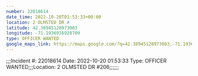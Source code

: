 ```yaml
---
number: 22018614
date_time: 2022-10-20T01:53:33+00:00
location: 2 OLMSTED DR #
latitude: 42.38945128973083
longitude: -71.1936916928709
type: OFFICER WANTED
google_maps_link: https://maps.google.com/?q=42.38945128973083,-71.1936916928709
---
```


;;;Incident #: 22018614  Date: 2022-10-20 01:53:33   Type: OFFICER WANTED;;;Location: 2 OLMSTED DR #206;;;;;;
